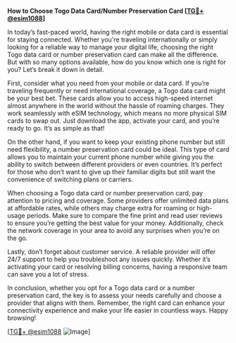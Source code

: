 **How to Choose Togo Data Card/Number Preservation Card [[TG💪+ @esim1088](https://t.me/s/esim1088)]**

In today’s fast-paced world, having the right mobile or data card is essential for staying connected. Whether you're traveling internationally or simply looking for a reliable way to manage your digital life, choosing the right Togo data card or number preservation card can make all the difference. But with so many options available, how do you know which one is right for you? Let’s break it down in detail.

First, consider what you need from your mobile or data card. If you’re traveling frequently or need international coverage, a Togo data card might be your best bet. These cards allow you to access high-speed internet almost anywhere in the world without the hassle of roaming charges. They work seamlessly with eSIM technology, which means no more physical SIM cards to swap out. Just download the app, activate your card, and you’re ready to go. It’s as simple as that! 

On the other hand, if you want to keep your existing phone number but still need flexibility, a number preservation card could be ideal. This type of card allows you to maintain your current phone number while giving you the ability to switch between different providers or even countries. It’s perfect for those who don’t want to give up their familiar digits but still want the convenience of switching plans or carriers.

When choosing a Togo data card or number preservation card, pay attention to pricing and coverage. Some providers offer unlimited data plans at affordable rates, while others may charge extra for roaming or high-usage periods. Make sure to compare the fine print and read user reviews to ensure you’re getting the best value for your money. Additionally, check the network coverage in your area to avoid any surprises when you’re on the go.

Lastly, don’t forget about customer service. A reliable provider will offer 24/7 support to help you troubleshoot any issues quickly. Whether it’s activating your card or resolving billing concerns, having a responsive team can save you a lot of stress.

In conclusion, whether you opt for a Togo data card or a number preservation card, the key is to assess your needs carefully and choose a provider that aligns with them. Remember, the right card can enhance your connectivity experience and make your life easier in countless ways. Happy browsing!

[[TG💪+ @esim1088](https://t.me/s/esim1088) ![Image](https://i.postimg.cc/Y0z9fWf4/image.png)]